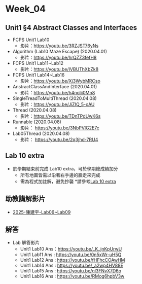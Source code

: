 # Week_04

## Unit1 §4 Abstract Classes and Interfaces
   * FCPS Unit1 Lab10
      * 影片：https://youtu.be/3RZJST76yNs
   * Algorithm (Lab10 Maze Escape) (2020.04.01)
      * 影片：https://youtu.be/hrQZZ3fefH8
   * FCPS Unit1 Lab11~Lab12
      * 影片：https://youtu.be/IVBUThXbZk8
   * FCPS Unit1 Lab14~Lab16
      * 影片：https://youtu.be/Xj3WybMRCso
   * AnstractClassAndInterface (2020.04.01) 
      * 影片：https://youtu.be/h4nolii0Mn8
   * SingleTreadToMultiThread (2020.04.08)   
      * 影片：https://youtu.be/JiZIQ_5-oAU
   * Thread (2020.04.08)
      * 影片：https://youtu.be/TDnTPdUwK6s
   * Runnable (2020.04.08)   
      * 影片： https://youtu.be/3NbPVlG2E7c
   * Lab05Thread (2020.04.08)
      * 影片： https://youtu.be/2q3jhd-7RU4

## Lab 10 extra
   * 於學期結束前完成 Lab10 extra，可於學期總成績加分
      * 所有地圖皆需以沿著右手邊的牆走來完成
      * 需為程式加註解，避免抄襲
   *請參考[Lab 10 extra](../extra_hw/Lab10_extra/)
## 助教講解影片
* [2025-陳建宇-Lab06~Lab09](https://www.youtube.com/playlist?list=PLfddU4ruCk0DdsTDJSqCOVd8L-Sta8zPv)

## 解答
  * Lab 解答影片
      * Unit1 Lab10 Ans：https://youtu.be/_K_jnKpUrwU
      * Unit1 Lab11 Ans : https://youtu.be/0n5xWr-uH5Q
      * Unit1 Lab12 Ans : https://youtu.be/fHFhcCOAwHM
      * Unit1 Lab14 Ans : https://youtu.be/_a2wp4HV88E
      * Unit1 Lab15 Ans : https://youtu.be/ql3FNvX7D6o
      * Unit1 Lab16 Ans : https://youtu.be/RMog6hpbV3w

